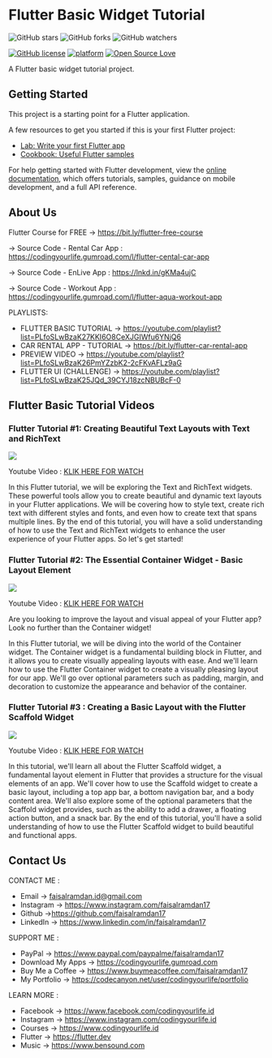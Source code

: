 # Flutter Basic Widget Tutorial

![GitHub stars](https://img.shields.io/github/stars/faisalramdan17/car_rental_lite?style=social)
![GitHub forks](https://img.shields.io/github/forks/faisalramdan17/car_rental_lite?style=social)
![GitHub watchers](https://img.shields.io/github/watchers/faisalramdan17/car_rental_lite?style=social)

[![GitHub license](https://img.shields.io/badge/License-MIT-blue.svg)](LICENSE)
[![platform](https://img.shields.io/badge/platform-Flutter-blue.svg)](https://flutter.dev/)
[![Open Source Love](https://badges.frapsoft.com/os/v2/open-source.svg?v=103)](https://github.com/faisalramdan17)

A Flutter basic widget tutorial project.

## Getting Started

This project is a starting point for a Flutter application.

A few resources to get you started if this is your first Flutter project:

- [Lab: Write your first Flutter app](https://docs.flutter.dev/get-started/codelab)
- [Cookbook: Useful Flutter samples](https://docs.flutter.dev/cookbook)

For help getting started with Flutter development, view the
[online documentation](https://docs.flutter.dev/), which offers tutorials,
samples, guidance on mobile development, and a full API reference.


## About Us

Flutter Course for FREE → https://bit.ly/flutter-free-course

→ Source Code - Rental Car App : 
https://codingyourlife.gumroad.com/l/flutter-cental-car-app

→ Source Code - EnLive App : 
https://lnkd.in/gKMa4ujC

→ Source Code - Workout App : 
https://codingyourlife.gumroad.com/l/flutter-aqua-workout-app

PLAYLISTS:
- FLUTTER BASIC TUTORIAL → https://youtube.com/playlist?list=PLfoSLwBzaK27KKI6O8CeXJGIWfu6YNjQ6
- CAR RENTAL APP - TUTORIAL → https://bit.ly/flutter-car-rental-app
- PREVIEW VIDEO  → https://youtube.com/playlist?list=PLfoSLwBzaK26PmYZzbK2-2cFKvAFLz9aG
- FLUTTER UI (CHALLENGE)  → https://youtube.com/playlist?list=PLfoSLwBzaK25JQd_39CYJ18zcNBUBcF-0


## Flutter Basic Tutorial Videos

### Flutter Tutorial #1: Creating Beautiful Text Layouts with Text and RichText

<p>
    <a target="_blank" rel="noopener noreferrer" href="https://raw.githubusercontent.com/faisalramdan17/flutter_basic_tutorial/main/assets/1.png">
    <img src="https://raw.githubusercontent.com/faisalramdan17/flutter_basic_tutorial/main/assets/1.png" style="max-width:100%;"></a>
</p>

Youtube Video : [KLIK HERE FOR WATCH](https://youtu.be/oHvxqY7vkQY)

In this Flutter tutorial, we will be exploring the Text and RichText widgets. These powerful tools allow you to create beautiful and dynamic text layouts in your Flutter applications. We will be covering how to style text, create rich text with different styles and fonts, and even how to create text that spans multiple lines. By the end of this tutorial, you will have a solid understanding of how to use the Text and RichText widgets to enhance the user experience of your Flutter apps. So let's get started!


### Flutter Tutorial #2:  The Essential Container Widget - Basic Layout Element

<p>
    <a target="_blank" rel="noopener noreferrer" href="https://raw.githubusercontent.com/faisalramdan17/flutter_basic_tutorial/main/assets/2.png">
    <img src="https://raw.githubusercontent.com/faisalramdan17/flutter_basic_tutorial/main/assets/2.png" style="max-width:100%;"></a>
</p>

Youtube Video : [KLIK HERE FOR WATCH](https://youtu.be/d2otFzR6EsI)

Are you looking to improve the layout and visual appeal of your Flutter app? Look no further than the Container widget! 

In this Flutter tutorial, we will be diving into the world of the Container widget. The Container widget is a fundamental building block in Flutter, and it allows you to create visually appealing layouts with ease. And we'll learn how to use the Flutter Container widget to create a visually pleasing layout for our app. We'll go over optional parameters such as padding, margin, and decoration to customize the appearance and behavior of the container.

### Flutter Tutorial #3 : Creating a Basic Layout with the Flutter Scaffold Widget

<p>
    <a target="_blank" rel="noopener noreferrer" href="https://raw.githubusercontent.com/faisalramdan17/flutter_basic_tutorial/main/assets/3.png">
    <img src="https://raw.githubusercontent.com/faisalramdan17/flutter_basic_tutorial/main/assets/3.png" style="max-width:100%;"></a>
</p>


Youtube Video : [KLIK HERE FOR WATCH](https://youtu.be/i3yVscqLars)

In this tutorial, we'll learn all about the Flutter Scaffold widget, a fundamental layout element in Flutter that provides a structure for the visual elements of an app. We'll cover how to use the Scaffold widget to create a basic layout, including a top app bar, a bottom navigation bar, and a body content area. We'll also explore some of the optional parameters that the Scaffold widget provides, such as the ability to add a drawer, a floating action button, and a snack bar. By the end of this tutorial, you'll have a solid understanding of how to use the Flutter Scaffold widget to build beautiful and functional apps.

## Contact Us

CONTACT ME :
- Email → faisalramdan.id@gmail.com
- Instagram → https://www.instagram.com/faisalramdan17 
- Github →https://github.com/faisalramdan17
- LinkedIn → https://www.linkedin.com/in/faisalramdan17

SUPPORT ME :
- PayPal → https://www.paypal.com/paypalme/faisalramdan17
- Download My Apps → https://codingyourlife.gumroad.com
- Buy Me a Coffee → https://www.buymeacoffee.com/faisalramdan17
- My Portfolio → https://codecanyon.net/user/codingyourlife/portfolio

LEARN MORE :
- Facebook → https://www.facebook.com/codingyourlife.id
- Instagram → https://www.instagram.com/codingyourlife.id
- Courses → https://www.codingyourlife.id
- Flutter → https://flutter.dev
- Music → https://www.bensound.com